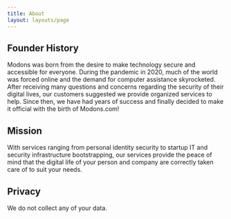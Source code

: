 ```yaml
---
title: About
layout: layouts/page
---
```


## Founder History

Modons was born from the desire to make technology secure and accessible for everyone. During the pandemic in 2020, much of the world was forced online and the demand for computer assistance skyrocketed. After receiving many questions and concerns regarding the security of their digital lives, our customers suggested we provide organized services to help. Since then, we have had years of success and finally decided to make it official with the birth of Modons.com!

## Mission

With services ranging from personal identity security to startup IT and security infrastructure bootstrapping, our services provide the peace of mind that the digital life of your person and company are correctly taken care of to suit your needs.

## Privacy

We do not collect any of your data.